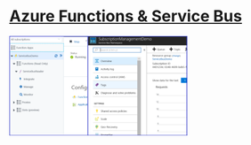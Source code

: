 # [Azure Functions & Service Bus](/AzureFunctions/ServiceBusCore/ServiceBusCoreFunctionWriteUp.md)
[![service bus & azure function blog thumbnail](/AzureFunctions/ServiceBusCore/Images/ServiceBusFunctionThumbnail320.png)](/AzureFunctions/ServiceBusCore/ServiceBusCoreFunctionWriteUp.md)
